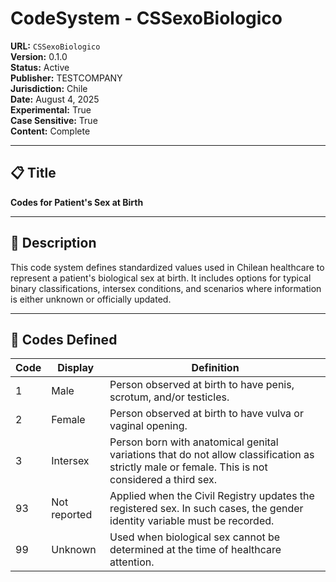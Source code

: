 # CodeSystem - CSSexoBiologico

**URL:** `CSSexoBiologico`  
**Version:** 0.1.0  
**Status:** Active  
**Publisher:** TESTCOMPANY  
**Jurisdiction:** Chile  
**Date:** August 4, 2025  
**Experimental:** True  
**Case Sensitive:** True  
**Content:** Complete

---

## 📋 Title

**Codes for Patient's Sex at Birth**

---

## 📝 Description

This code system defines standardized values used in Chilean healthcare to represent a patient's biological sex at birth. It includes options for typical binary classifications, intersex conditions, and scenarios where information is either unknown or officially updated.

---

## 🧾 Codes Defined

| Code | Display | Definition |
|------|---------|------------|
| 1 | Male | Person observed at birth to have penis, scrotum, and/or testicles. |
| 2 | Female | Person observed at birth to have vulva or vaginal opening. |
| 3 | Intersex | Person born with anatomical genital variations that do not allow classification as strictly male or female. This is not considered a third sex. |
| 93 | Not reported | Applied when the Civil Registry updates the registered sex. In such cases, the gender identity variable must be recorded. |
| 99 | Unknown | Used when biological sex cannot be determined at the time of healthcare attention. |
